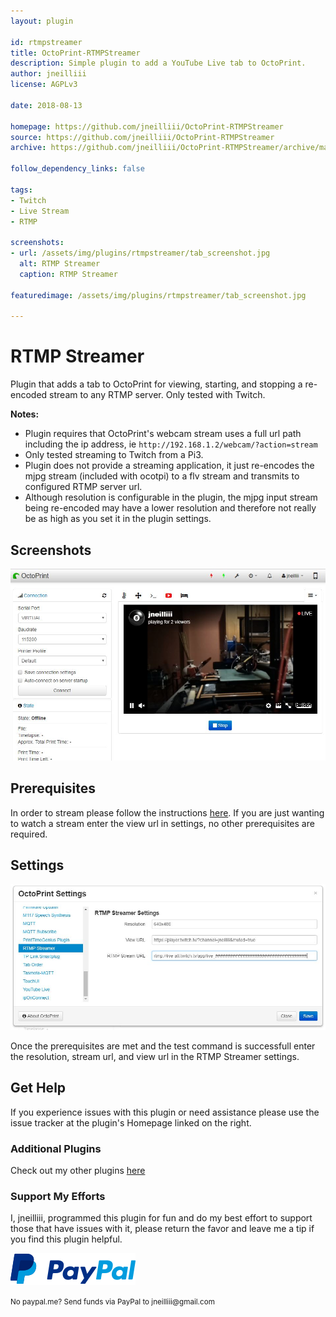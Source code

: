```yaml
---
layout: plugin

id: rtmpstreamer
title: OctoPrint-RTMPStreamer
description: Simple plugin to add a YouTube Live tab to OctoPrint.
author: jneilliii
license: AGPLv3

date: 2018-08-13

homepage: https://github.com/jneilliii/OctoPrint-RTMPStreamer
source: https://github.com/jneilliii/OctoPrint-RTMPStreamer
archive: https://github.com/jneilliii/OctoPrint-RTMPStreamer/archive/master.zip

follow_dependency_links: false

tags:
- Twitch
- Live Stream
- RTMP

screenshots:
- url: /assets/img/plugins/rtmpstreamer/tab_screenshot.jpg
  alt: RTMP Streamer
  caption: RTMP Streamer

featuredimage: /assets/img/plugins/rtmpstreamer/tab_screenshot.jpg

---
```


# RTMP Streamer

Plugin that adds a tab to OctoPrint for viewing, starting, and stopping a re-encoded stream to any RTMP server. Only tested with Twitch.

**Notes:** 
- Plugin requires that OctoPrint's webcam stream uses a full url path including the ip address, ie `http://192.168.1.2/webcam/?action=stream`
- Only tested streaming to Twitch from a Pi3.
- Plugin does not provide a streaming application, it just re-encodes the mjpg stream (included with ocotpi) to a flv stream and transmits to configured RTMP server url.
- Although resolution is configurable in the plugin, the mjpg input stream being re-encoded may have a lower resolution and therefore not really be as high as you set it in the plugin settings.

## Screenshots

![screenshot](/assets/img/plugins/rtmpstreamer/tab_screenshot.jpg)

## Prerequisites

In order to stream please follow the instructions [here](https://github.com/jneilliii/OctoPrint-RTMPStreamer/blob/master/docker_instructions.md).  If you are just wanting to watch a stream enter the view url in settings, no other prerequisites are required.

## Settings

![screenshot](/assets/img/plugins/rtmpstreamer/settings_screenshot.jpg)

Once the prerequisites are met and the test command is successfull enter the resolution, stream url, and view url in the RTMP Streamer settings.

## Get Help

If you experience issues with this plugin or need assistance please use the issue tracker at the plugin's Homepage linked on the right.

### Additional Plugins

Check out my other plugins [here](https://plugins.octoprint.org/by_author/#jneilliii)

### Support My Efforts
I, jneilliii, programmed this plugin for fun and do my best effort to support those that have issues with it, please return the favor and leave me a tip if you find this plugin helpful.

[![paypal](/assets/img/plugins/rtmpstreamer/paypal-with-text.png)](https://paypal.me/jneilliii)

<small>No paypal.me? Send funds via PayPal to jneilliii&#64;gmail&#46;com</small>
